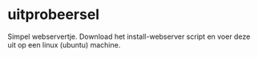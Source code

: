 # uitprobeersel
Simpel webservertje. Download het install-webserver script en voer deze uit op een linux (ubuntu) machine.
